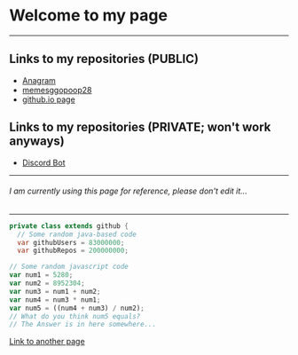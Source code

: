 # Welcome to my page
***

## Links to my repositories (PUBLIC)
* [Anagram](https://github.com/memesggopoop28/super-awesome-invention/)
* [memesggopoop28](https://github.com/memesggopoop28/memesggopoop28)
* [github.io page](https://memesggopoop28.github.io)

## Links to my repositories (PRIVATE; won't work anyways)
* [Discord Bot](https://github.com/memesggopoop28/Discord-bot)

***
###### I am currently using this page for reference, please don't edit it...
***

```java
private class extends github {
  // Some random java-based code
  var githubUsers = 83000000;
  var githubRepos = 200000000;
```

```js
// Some random javascript code
var num1 = 5280;
var num2 = 8952304;
var num3 = num1 + num2;
var num4 = num3 * num1;
var num5 = ((num4 + num3) / num2);
// What do you think num5 equals?
// The Answer is in here somewhere...
```

[Link to another page](https://memesggopoop28.github.io/num5Answer)
